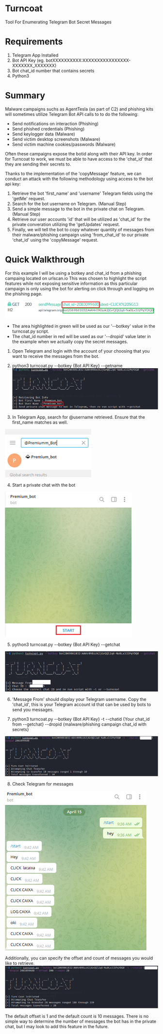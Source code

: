 # Turncoat
Tool For Enumerating Telegram Bot Secret Messages 

# Requirements
1. Telegram App Installed
2. Bot API Key (eg. botXXXXXXXXXX:XXXXXXXXXXXXXXXX-XXXXXXX_XXXXXXX)
3. Bot chat_id number that contains secrets
4. Python3

# Summary
Malware campaigns suchs as AgentTesla (as part of C2) and phishing kits will sometimes utilize Telegram Bot API calls to to do the following:
* Send notifications on interaction (Phishing)
* Send phished credentials (Phishing)
* Send keylogger data (Malware)
* Send victim desktop screenshots (Malware) 
* Send victim machine cookies/passwords (Malware)

Often these campaigns expose the botid along with their API key. In order for Turncoat to work, we must be able to have access to the 'chat_id' that they are sending their secrets to.

Thanks to the implementation of the 'copyMessage' feature, we can conduct an attack with the following methodology using access to the bot api key:
1. Retrieve the bot 'first_name' and 'username' Telegram fields using the 'getMe' request.
2. Search for the bot username on Telegram. (Manual Step)
3. Send a simple message to the bot in the private chat on Telegram. (Manual Step)
4. Retrieve our user accounts 'id' that will be utilized as 'chat_id' for the private converation utilizing the 'getUpdates' request.
5. Finally, we will tell the bot to copy whatever quantity of messages from their malware/phishing campaign using 'from_chat_id' to our private 'chat_id' using the 'copyMessage' request.

# Quick Walkthrough
For this example I will be using a botkey and chat_id from a phishing campaing located on urlscan.io
This was chosen to highlight the script features while not exposing sensitive information as this particular campaign is only using the bot for alerting on click through and logging on the phishing page.

![alt text](https://github.com/DODC/turncoat/blob/main/images/example_campaign.png "example")

* The area highlighted in green will be used as our '--botkey' value in the turncoat.py script.
* The chat_id number in red will be used as our '--dropid' value later in the example when we actually copy the secret messages.
  
  
1. Open Telegram and login with the account of your choosing that you want to receive the messages from the bot.
  
2. python3 turncoat.py --botkey {Bot API Key} --getname
![alt text](https://github.com/DODC/turncoat/blob/main/images/get_name.png "getname")
  
3. In Telegram App, search for @username retrieved. Ensure that the first_name matches as well.

![alt text](https://github.com/DODC/turncoat/blob/main/images/search_bot.png "search bot username")
  
  
4. Start a private chat with the bot

![alt text](https://github.com/DODC/turncoat/blob/main/images/bot_start.png "bot start")
  
  
5. python3 turncoat.py --botkey {Bot API Key} --getchat

![alt text](https://github.com/DODC/turncoat/blob/main/images/get_chat.png "getchat")
  
  
6. 'Message From' should display your Telegram username. Copy the 'chat_id', this is your Telegram account id that can be used by bots to send you messages.
  
  
7. python3 turncoat.py --botkey {Bot API Key} -t --chatid {Your chat_id from --getchat} --dropid {malware/phishing campaign chat_id with secrets}

![alt text](https://github.com/DODC/turncoat/blob/main/images/full_turncoat.png "turncoat")
  
  
8. Check Telegram for messages

![alt text](https://github.com/DODC/turncoat/blob/main/images/turncoat_first10.png "first 10 messages")
  
  
  
Additionally, you can specify the offset and count of messages you would like to retrieve. 
![alt text](https://github.com/DODC/turncoat/blob/main/images/turncoat_offset_count.png "offset")
  
The default offset is 1 and the default count is 10 messages. There is no simple way to determine the number of messages the bot has in the private chat, but I may look to add this feature in the future.
